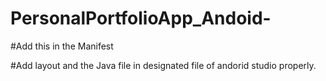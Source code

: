 # PersonalPortfolioApp_Andoid-

#Add this in the Manifest
<uses-permission  android:name="android.permission.INTERNET"></uses-permission>



#Add layout and the Java file in designated file of andorid studio properly.



 

